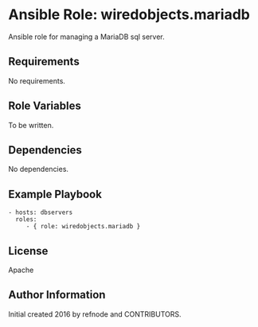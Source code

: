 Ansible Role: wiredobjects.mariadb
==================================

Ansible role for managing a MariaDB sql server.

Requirements
------------

No requirements.

Role Variables
--------------

To be written.

Dependencies
------------

No dependencies.

Example Playbook
----------------

    - hosts: dbservers
      roles:
         - { role: wiredobjects.mariadb }

License
-------

Apache

Author Information
------------------

Initial created 2016 by refnode and CONTRIBUTORS.
